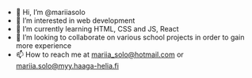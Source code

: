 - 👋 Hi, I’m @mariiasolo
- 👀 I’m interested in web development
- 🌱 I’m currently learning HTML, CSS and JS, React
- 💞️ I’m looking to collaborate on various school projects in order to gain more experience 
- 📫 How to reach me at mariia_solo@hotmail.com or mariia.solo@myy.haaga-helia.fi

<!---
mariiasolo/mariiasolo is a ✨ special ✨ repository because its `README.md` (this file) appears on your GitHub profile.
You can click the Preview link to take a look at your changes.
--->
